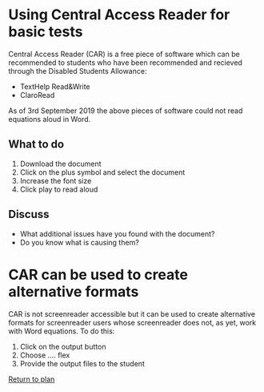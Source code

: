 # Using Central Access Reader for basic tests

Central Access Reader (CAR) is a free piece of software which can be recommended to students who have been recommended and recieved through the Disabled Students Allowance:

* TextHelp Read&Write
* ClaroRead

As of 3rd September 2019 the above pieces of software could not read equations aloud in Word.

## What to do

1. Download the document
2. Click on the plus symbol and select the document
3. Increase the font size
4. Click play to read aloud

## Discuss

* What additional issues have you found with the document?
* Do you know what is causing them?

# CAR can be used to create alternative formats

CAR is not screenreader accessible but it can be used to create alternative formats for screenreader users whose screenreader does not, as yet, work with Word equations. To do this:

1. Click on the output button
2. Choose .... flex
3. Provide the output files to the student

[Return to plan](index.html)